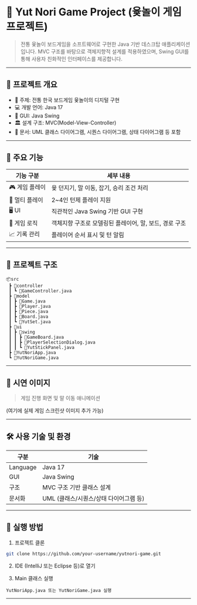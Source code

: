# 🎲 Yut Nori Game Project (윷놀이 게임 프로젝트)

> 전통 윷놀이 보드게임을 소프트웨어로 구현한 Java 기반 데스크탑 애플리케이션입니다. MVC 구조를 바탕으로 객체지향적 설계를 적용하였으며, Swing GUI를 통해 사용자 친화적인 인터페이스를 제공합니다.

---

## 📌 프로젝트 개요

* 🧩 주제: 전통 한국 보드게임 윷놀이의 디지털 구현
* 💻 개발 언어: Java 17
* 🎨 GUI: Java Swing
* 🏛️ 설계 구조: MVC(Model-View-Controller)
* 📄 문서: UML 클래스 다이어그램, 시퀀스 다이어그램, 상태 다이어그램 등 포함

---

## 🚀 주요 기능

| 기능 구분     | 세부 내용                            |
| --------- | -------------------------------- |
| 🎮 게임 플레이 | 윷 던지기, 말 이동, 잡기, 승리 조건 처리        |
| 👥 멀티 플레이 | 2\~4인 턴제 플레이 지원                  |
| 🖥️ UI    | 직관적인 Java Swing 기반 GUI 구현        |
| 🧠 게임 로직  | 객체지향 구조로 모델링된 플레이어, 말, 보드, 경로 구조 |
| 📈 기록 관리  | 플레이어 순서 표시 및 턴 알림                |

---

## 🧱 프로젝트 구조

```
📦src
 ┣ 📂controller
 ┃ ┗ 📜GameController.java
 ┣ 📂model
 ┃ ┣ 📜Game.java
 ┃ ┣ 📜Player.java
 ┃ ┣ 📜Piece.java
 ┃ ┣ 📜Board.java
 ┃ ┗ 📜YutSet.java
 ┣ 📂ui
 ┃ ┣ 📂swing
 ┃ ┃ ┣ 📜GameBoard.java
 ┃ ┃ ┣ 📜PlayerSelectionDialog.java
 ┃ ┃ ┗ 📜YutStickPanel.java
 ┣ 📜YutNoriApp.java
 ┗ 📜YutNoriGame.java
```

---

## 📸 시연 이미지

> 게임 진행 화면 및 말 이동 애니메이션

(여기에 실제 게임 스크린샷 이미지 추가 가능)

---

## 🛠️ 사용 기술 및 환경

| 구분       | 기술                       |
| -------- | ------------------------ |
| Language | Java 17                  |
| GUI      | Java Swing               |
| 구조       | MVC 구조 기반 클래스 설계         |
| 문서화      | UML (클래스/시퀀스/상태 다이어그램 등) |

---

## 🧪 실행 방법

1. 프로젝트 클론

```bash
git clone https://github.com/your-username/yutnori-game.git
```

2. IDE (IntelliJ 또는 Eclipse 등)로 열기

3. Main 클래스 실행

```
YutNoriApp.java 또는 YutNoriGame.java 실행
```

---
